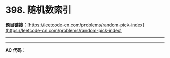 # 398. 随机数索引

**题目链接：**[https://leetcode-cn.com/problems/random-pick-index](https://leetcode-cn.com/problems/random-pick-index)

---

<Cards card="leetcode_398_random-pick-index"></Cards>

---

**AC 代码：**

```java

```